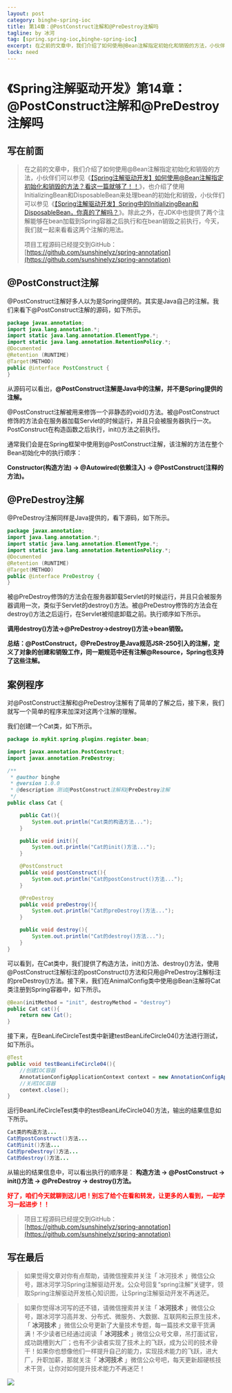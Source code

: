 ```yaml
---
layout: post
category: binghe-spring-ioc
title: 第14章：@PostConstruct注解和@PreDestroy注解吗
tagline: by 冰河
tag: [spring.spring-ioc,binghe-spring-ioc]
excerpt: 在之前的文章中，我们介绍了如何使用@Bean注解指定初始化和销毁的方法，小伙伴们可以参见《[【Spring注解驱动开发】如何使用@Bean注解指定初始化和销毁的方法？看这一篇就够了！！](https://mp.weixin.qq.com/s?__biz=Mzg3MzE1NTIzNA==&mid=2247484985&idx=1&sn=bf7ec702113f433f6677d0e9f4f5ae7d&chksm=cee519f4f99290e2c509926a61a7f9604d8a358cd364a78d6de7929f45b3b2a84f57b93f8f87&token=1099992343&lang=zh_CN#rd)》，也介绍了使用InitializingBean和DisposableBean来处理bean的初始化和销毁，小伙伴们可以参见《[【Spring注解驱动开发】Spring中的InitializingBean和DisposableBean，你真的了解吗？](https://mp.weixin.qq.com/s?__biz=Mzg3MzE1NTIzNA==&mid=2247485001&idx=1&sn=251bd90d3b04f2bd56c9d24f9df39f81&chksm=cee51984f992909216b2ab3e723561776b5032393d30e6cdf99af1c4c08e8facb790ea16955e&token=1099992343&lang=zh_CN#rd)》。除此之外，在JDK中也提供了两个注解能够在bean加载到Spring容器之后执行和在bean销毁之前执行，今天，我们就一起来看看这两个注解的用法。
lock: need
---
```


# 《Spring注解驱动开发》第14章：@PostConstruct注解和@PreDestroy注解吗

## 写在前面

> 在之前的文章中，我们介绍了如何使用@Bean注解指定初始化和销毁的方法，小伙伴们可以参见《[【Spring注解驱动开发】如何使用@Bean注解指定初始化和销毁的方法？看这一篇就够了！！](https://mp.weixin.qq.com/s?__biz=Mzg3MzE1NTIzNA==&mid=2247484985&idx=1&sn=bf7ec702113f433f6677d0e9f4f5ae7d&chksm=cee519f4f99290e2c509926a61a7f9604d8a358cd364a78d6de7929f45b3b2a84f57b93f8f87&token=1099992343&lang=zh_CN#rd)》，也介绍了使用InitializingBean和DisposableBean来处理bean的初始化和销毁，小伙伴们可以参见《[【Spring注解驱动开发】Spring中的InitializingBean和DisposableBean，你真的了解吗？](https://mp.weixin.qq.com/s?__biz=Mzg3MzE1NTIzNA==&mid=2247485001&idx=1&sn=251bd90d3b04f2bd56c9d24f9df39f81&chksm=cee51984f992909216b2ab3e723561776b5032393d30e6cdf99af1c4c08e8facb790ea16955e&token=1099992343&lang=zh_CN#rd)》。除此之外，在JDK中也提供了两个注解能够在bean加载到Spring容器之后执行和在bean销毁之前执行，今天，我们就一起来看看这两个注解的用法。
>
> 项目工程源码已经提交到GitHub：[https://github.com/sunshinelyz/spring-annotation](https://github.com/sunshinelyz/spring-annotation)

## @PostConstruct注解

@PostConstruct注解好多人以为是Spring提供的。其实是Java自己的注解。我们来看下@PostConstruct注解的源码，如下所示。

```java
package javax.annotation;
import java.lang.annotation.*;
import static java.lang.annotation.ElementType.*;
import static java.lang.annotation.RetentionPolicy.*;
@Documented
@Retention (RUNTIME)
@Target(METHOD)
public @interface PostConstruct {
}
```

从源码可以看出，**@PostConstruct注解是Java中的注解，并不是Spring提供的注解。**

@PostConstruct注解被用来修饰一个非静态的void()方法。被@PostConstruct修饰的方法会在服务器加载Servlet的时候运行，并且只会被服务器执行一次。PostConstruct在构造函数之后执行，init()方法之前执行。

通常我们会是在Spring框架中使用到@PostConstruct注解，该注解的方法在整个Bean初始化中的执行顺序：

**Constructor(构造方法) -> @Autowired(依赖注入) -> @PostConstruct(注释的方法)。**

## @PreDestroy注解

@PreDestroy注解同样是Java提供的，看下源码，如下所示。

```java
package javax.annotation;
import java.lang.annotation.*;
import static java.lang.annotation.ElementType.*;
import static java.lang.annotation.RetentionPolicy.*;
@Documented
@Retention (RUNTIME)
@Target(METHOD)
public @interface PreDestroy {
}
```

被@PreDestroy修饰的方法会在服务器卸载Servlet的时候运行，并且只会被服务器调用一次，类似于Servlet的destroy()方法。被@PreDestroy修饰的方法会在destroy()方法之后运行，在Servlet被彻底卸载之前。执行顺序如下所示。

**调用destroy()方法->@PreDestroy->destroy()方法->bean销毁。**

**总结：@PostConstruct，@PreDestroy是Java规范JSR-250引入的注解，定义了对象的创建和销毁工作，同一期规范中还有注解@Resource，Spring也支持了这些注解。**

## 案例程序

对@PostConstruct注解和@PreDestroy注解有了简单的了解之后，接下来，我们就写一个简单的程序来加深对这两个注解的理解。

我们创建一个Cat类，如下所示。

```java
package io.mykit.spring.plugins.register.bean;

import javax.annotation.PostConstruct;
import javax.annotation.PreDestroy;

/**
 * @author binghe
 * @version 1.0.0
 * @description 测试@PostConstruct注解和@PreDestroy注解
 */
public class Cat {

    public Cat(){
        System.out.println("Cat类的构造方法...");
    }

    public void init(){
        System.out.println("Cat的init()方法...");
    }

    @PostConstruct
    public void postConstruct(){
        System.out.println("Cat的postConstruct()方法...");
    }

    @PreDestroy
    public void preDestroy(){
        System.out.println("Cat的preDestroy()方法...");
    }

    public void destroy(){
        System.out.println("Cat的destroy()方法...");
    }
}
```

可以看到，在Cat类中，我们提供了构造方法，init()方法、destroy()方法，使用 @PostConstruct注解标注的postConstruct()方法和只用@PreDestroy注解标注的preDestroy()方法。接下来，我们在AnimalConfig类中使用@Bean注解将Cat类注册到Spring容器中，如下所示。

```java
@Bean(initMethod = "init", destroyMethod = "destroy")
public Cat cat(){
    return new Cat();
}
```

接下来，在BeanLifeCircleTest类中新建testBeanLifeCircle04()方法进行测试，如下所示。

```java
@Test
public void testBeanLifeCircle04(){
    //创建IOC容器
    AnnotationConfigApplicationContext context = new AnnotationConfigApplicationContext(AnimalConfig.class);
    //关闭IOC容器
    context.close();
}
```

运行BeanLifeCircleTest类中的testBeanLifeCircle04()方法，输出的结果信息如下所示。

```java
Cat类的构造方法...
Cat的postConstruct()方法...
Cat的init()方法...
Cat的preDestroy()方法...
Cat的destroy()方法...
```

从输出的结果信息中，可以看出执行的顺序是： **构造方法 -> @PostConstruct -> init()方法 -> @PreDestroy -> destroy()方法。**

<font color="#FF0000">**好了，咱们今天就聊到这儿吧！别忘了给个在看和转发，让更多的人看到，一起学习一起进步！！**</font>

> 项目工程源码已经提交到GitHub：[https://github.com/sunshinelyz/spring-annotation](https://github.com/sunshinelyz/spring-annotation)

## 写在最后

> 如果觉得文章对你有点帮助，请微信搜索并关注「 冰河技术 」微信公众号，跟冰河学习Spring注解驱动开发。公众号回复“spring注解”关键字，领取Spring注解驱动开发核心知识图，让Spring注解驱动开发不再迷茫。

> 如果你觉得冰河写的还不错，请微信搜索并关注「 **冰河技术** 」微信公众号，跟冰河学习高并发、分布式、微服务、大数据、互联网和云原生技术，「 **冰河技术** 」微信公众号更新了大量技术专题，每一篇技术文章干货满满！不少读者已经通过阅读「 **冰河技术** 」微信公众号文章，吊打面试官，成功跳槽到大厂；也有不少读者实现了技术上的飞跃，成为公司的技术骨干！如果你也想像他们一样提升自己的能力，实现技术能力的飞跃，进大厂，升职加薪，那就关注「 **冰河技术** 」微信公众号吧，每天更新超硬核技术干货，让你对如何提升技术能力不再迷茫！


![](https://img-blog.csdnimg.cn/20200906013715889.png)